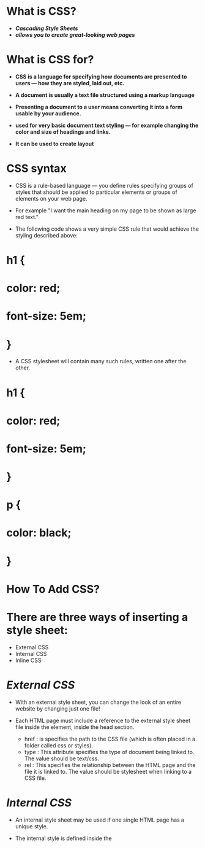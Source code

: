 # **What is CSS?**
* _**Cascading Style Sheets**_ 
* _**allows you to create great-looking web pages**_
# **What is CSS for?**
* **CSS is a language for specifying how documents are presented to users — how they are styled, laid out, etc.**

* **A document is usually a text file structured using a markup language**

* **Presenting a document to a user means converting it into a form usable by your audience.**
* **used for very basic document text styling — for example changing the color and size of headings and links.**
* **It can be used to create layout** 
# **CSS syntax**
* CSS is a rule-based language — you define rules specifying groups of styles that should be applied to particular elements or groups of elements on your web page. 
* For example "I want the main heading on my page to be shown as large red text."

* The following code shows a very simple CSS rule that would achieve the styling described above:

#  h1 {
   # color: red;
  # font-size: 5em;
# } 
* A CSS stylesheet will contain many such rules, written one after the other.

# h1 {
  #  color: red;
  # font-size: 5em;
# }

# p {
# color: black;
# }
# **How To Add CSS?**
# There are three ways of inserting a style sheet:

* External CSS
* Internal CSS
* Inline CSS
# _External CSS_
* With an external style sheet, you can change the look of an entire website by changing just one file!

* Each HTML page must include a reference to the external style sheet file inside the <link> element, inside the head section.
  - href : is specifies the path to the CSS file (which is often placed in a folder called css or styles).
   - type : This attribute specifies the type of document being linked to. The value should be text/css.
   - rel : This specifies the relationship between the HTML page and the file it is linked to. The value should be stylesheet when linking to a CSS file.
# _Internal CSS_
* An internal style sheet may be used if one single HTML page has a unique style.

* The internal style is defined inside the <style> element, inside the head section.
# _Inline CSS_
* An inline style may be used to apply a unique style for a single element.

* To use inline styles, add the style attribute to the relevant element. The style attribute can contain any CSS property.

 



 